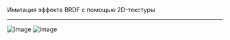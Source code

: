 Имитация эффекта BRDF с помощью 2D-текстуры
***
![image](https://user-images.githubusercontent.com/38101615/202157471-155f65bf-deb2-4b8a-906d-181577f0c92b.png)
![image](https://user-images.githubusercontent.com/38101615/202157517-e8606338-d169-42d6-b0f9-5ad978fff2ba.png)
